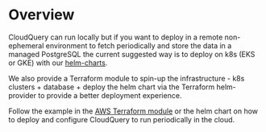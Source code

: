 # Overview

CloudQuery can run locally but if you want to deploy in a remote non-ephemeral environment to fetch periodically and store the data in a managed PostgreSQL the current suggested way is to deploy on k8s (EKS or GKE) with our [helm-charts](https://github.com/cloudquery/helm-charts).

We also provide a Terraform module to spin-up the infrastructure - k8s clusters + database + deploy the helm chart via the Terraform helm-provider to provide a better deployment experience.

Follow the example in the [AWS Terraform module](https://github.com/cloudquery/terraform-aws-cloudquery) or the helm chart on how to deploy and configure CloudQuery to run periodically in the cloud.
